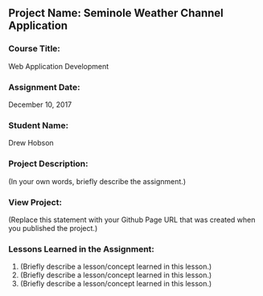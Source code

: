 ## Project Name:  Seminole Weather Channel Application

### Course Title:
Web Application Development

### Assignment Date:  
December 10, 2017

### Student Name:  
Drew Hobson

### Project Description:
(In your own words, briefly describe the assignment.)

### View Project:
(Replace this statement with your Github Page URL that was created when you 
 published the project.)

### Lessons Learned in the Assignment:
1. (Briefly describe a lesson/concept learned in this lesson.)
2. (Briefly describe a lesson/concept learned in this lesson.)
3. (Briefly describe a lesson/concept learned in this lesson.)
